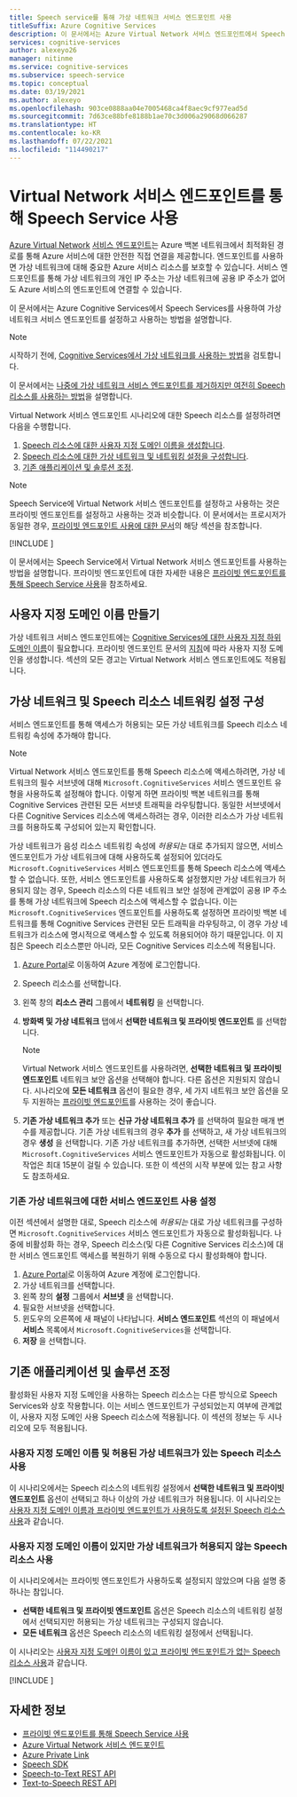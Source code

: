 ```yaml
---
title: Speech service를 통해 가상 네트워크 서비스 엔드포인트 사용
titleSuffix: Azure Cognitive Services
description: 이 문서에서는 Azure Virtual Network 서비스 엔드포인트에서 Speech Service를 사용하는 방법을 설명합니다.
services: cognitive-services
author: alexeyo26
manager: nitinme
ms.service: cognitive-services
ms.subservice: speech-service
ms.topic: conceptual
ms.date: 03/19/2021
ms.author: alexeyo
ms.openlocfilehash: 903ce0888aa04e7005468ca4f8aec9cf977ead5d
ms.sourcegitcommit: 7d63ce88bfe8188b1ae70c3d006a29068d066287
ms.translationtype: HT
ms.contentlocale: ko-KR
ms.lasthandoff: 07/22/2021
ms.locfileid: "114490217"
---
```

# <a name="use-speech-service-through-a-virtual-network-service-endpoint"></a>Virtual Network 서비스 엔드포인트를 통해 Speech Service 사용

[Azure Virtual Network](../../virtual-network/virtual-networks-overview.md) [서비스 엔드포인트](../../virtual-network/virtual-network-service-endpoints-overview.md)는 Azure 백본 네트워크에서 최적화된 경로를 통해 Azure 서비스에 대한 안전한 직접 연결을 제공합니다. 엔드포인트를 사용하면 가상 네트워크에 대해 중요한 Azure 서비스 리소스를 보호할 수 있습니다. 서비스 엔드포인트를 통해 가상 네트워크의 개인 IP 주소는 가상 네트워크에 공용 IP 주소가 없어도 Azure 서비스의 엔드포인트에 연결할 수 있습니다.

이 문서에서는 Azure Cognitive Services에서 Speech Services를 사용하여 가상 네트워크 서비스 엔드포인트를 설정하고 사용하는 방법을 설명합니다.

> [!NOTE]
> 시작하기 전에, [Cognitive Services에서 가상 네트워크를 사용하는 방법](../cognitive-services-virtual-networks.md)을 검토합니다.

이 문서에서는 [나중에 가상 네트워크 서비스 엔드포인트를 제거하지만 여전히 Speech 리소스를 사용하는 방법](#use-a-speech-resource-that-has-a-custom-domain-name-but-that-doesnt-have-allowed-virtual-networks)을 설명합니다.

Virtual Network 서비스 엔드포인트 시나리오에 대한 Speech 리소스를 설정하려면 다음을 수행합니다.
1. [Speech 리소스에 대한 사용자 지정 도메인 이름을 생성합니다](#create-a-custom-domain-name).
1. [Speech 리소스에 대한 가상 네트워크 및 네트워킹 설정을 구성합니다](#configure-virtual-networks-and-the-speech-resource-networking-settings).
1. [기존 애플리케이션 및 솔루션 조정](#adjust-existing-applications-and-solutions).

> [!NOTE]
> Speech Service에 Virtual Network 서비스 엔드포인트를 설정하고 사용하는 것은 프라이빗 엔드포인트를 설정하고 사용하는 것과 비슷합니다. 이 문서에서는 프로시저가 동일한 경우, [프라이빗 엔드포인트 사용에 대한 문서](speech-services-private-link.md)의 해당 섹션을 참조합니다.

[!INCLUDE [](includes/speech-vnet-service-enpoints-private-endpoints.md)]

이 문서에서는 Speech Service에서 Virtual Network 서비스 엔드포인트를 사용하는 방법을 설명합니다. 프라이빗 엔드포인트에 대한 자세한 내용은 [프라이빗 엔드포인트를 통해 Speech Service 사용](speech-services-private-link.md)을 참조하세요.

## <a name="create-a-custom-domain-name"></a>사용자 지정 도메인 이름 만들기

가상 네트워크 서비스 엔드포인트에는 [Cognitive Services에 대한 사용자 지정 하위 도메인 이름](../cognitive-services-custom-subdomains.md)이 필요합니다. 프라이빗 엔드포인트 문서의 [지침](speech-services-private-link.md#create-a-custom-domain-name)에 따라 사용자 지정 도메인을 생성합니다. 섹션의 모든 경고는 Virtual Network 서비스 엔드포인트에도 적용됩니다.

## <a name="configure-virtual-networks-and-the-speech-resource-networking-settings"></a>가상 네트워크 및 Speech 리소스 네트워킹 설정 구성

서비스 엔드포인트를 통해 액세스가 허용되는 모든 가상 네트워크를 Speech 리소스 네트워킹 속성에 추가해야 합니다.

> [!NOTE]
> Virtual Network 서비스 엔드포인트를 통해 Speech 리소스에 액세스하려면, 가상 네트워크의 필수 서브넷에 대해 `Microsoft.CognitiveServices` 서비스 엔드포인트 유형을 사용하도록 설정해야 합니다. 이렇게 하면 프라이빗 백본 네트워크를 통해 Cognitive Services 관련된 모든 서브넷 트래픽을 라우팅합니다. 동일한 서브넷에서 다른 Cognitive Services 리소스에 액세스하려는 경우, 이러한 리소스가 가상 네트워크를 허용하도록 구성되어 있는지 확인합니다. 
>
> 가상 네트워크가 음성 리소스 네트워킹 속성에 *허용되는* 대로 추가되지 않으면, 서비스 엔드포인트가 가상 네트워크에 대해 사용하도록 설정되어 있더라도 `Microsoft.CognitiveServices` 서비스 엔드포인트를 통해 Speech 리소스에 액세스할 수 없습니다. 또한, 서비스 엔드포인트를 사용하도록 설정했지만 가상 네트워크가 허용되지 않는 경우, Speech 리소스의 다른 네트워크 보안 설정에 관계없이 공용 IP 주소를 통해 가상 네트워크에 Speech 리소스에 액세스할 수 없습니다. 이는 `Microsoft.CognitiveServices` 엔드포인트를 사용하도록 설정하면 프라이빗 백본 네트워크를 통해 Cognitive Services 관련된 모든 트래픽을 라우팅하고, 이 경우 가상 네트워크가 리소스에 명시적으로 액세스할 수 있도록 허용되어야 하기 때문입니다. 이 지침은 Speech 리소스뿐만 아니라, 모든 Cognitive Services 리소스에 적용됩니다.  
  
1. [Azure Portal](https://portal.azure.com/)로 이동하여 Azure 계정에 로그인합니다.
1. Speech 리소스를 선택합니다.
1. 왼쪽 창의 **리소스 관리** 그룹에서 **네트워킹** 을 선택합니다.
1. **방화벽 및 가상 네트워크** 탭에서 **선택한 네트워크 및 프라이빗 엔드포인트** 를 선택합니다. 

   > [!NOTE]
   > Virtual Network 서비스 엔드포인트를 사용하려면, **선택한 네트워크 및 프라이빗 엔드포인트** 네트워크 보안 옵션을 선택해야 합니다. 다른 옵션은 지원되지 않습니다. 시나리오에 **모든 네트워크** 옵션이 필요한 경우, 세 가지 네트워크 보안 옵션을 모두 지원하는 [프라이빗 엔드포인트](speech-services-private-link.md)를 사용하는 것이 좋습니다.

5. **기존 가상 네트워크 추가** 또는 **신규 가상 네트워크 추가** 를 선택하여 필요한 매개 변수를 제공합니다. 기존 가상 네트워크의 경우 **추가** 를 선택하고, 새 가상 네트워크의 경우 **생성** 을 선택합니다. 기존 가상 네트워크를 추가하면, 선택한 서브넷에 대해 `Microsoft.CognitiveServices` 서비스 엔드포인트가 자동으로 활성화됩니다. 이 작업은 최대 15분이 걸릴 수 있습니다. 또한 이 섹션의 시작 부분에 있는 참고 사항도 참조하세요.

### <a name="enabling-service-endpoint-for-an-existing-virtual-network"></a>기존 가상 네트워크에 대한 서비스 엔드포인트 사용 설정 

이전 섹션에서 설명한 대로, Speech 리소스에 *허용되는* 대로 가상 네트워크를 구성하면 `Microsoft.CognitiveServices` 서비스 엔드포인트가 자동으로 활성화됩니다. 나중에 비활성화 하는 경우, Speech 리소스(및 다른 Cognitive Services 리소스)에 대한 서비스 엔드포인트 액세스를 복원하기 위해 수동으로 다시 활성화해야 합니다.

1. [Azure Portal](https://portal.azure.com/)로 이동하여 Azure 계정에 로그인합니다.
1. 가상 네트워크를 선택합니다.
1. 왼쪽 창의 **설정** 그룹에서 **서브넷** 을 선택합니다.
1. 필요한 서브넷을 선택합니다.
1. 윈도우의 오른쪽에 새 패널이 나타납니다. **서비스 엔드포인트** 섹션의 이 패널에서 **서비스** 목록에서 `Microsoft.CognitiveServices`을 선택합니다.
1. **저장** 을 선택합니다.

## <a name="adjust-existing-applications-and-solutions"></a>기존 애플리케이션 및 솔루션 조정

활성화된 사용자 지정 도메인을 사용하는 Speech 리소스는 다른 방식으로 Speech Services와 상호 작용합니다. 이는 서비스 엔드포인트가 구성되었는지 여부에 관계없이, 사용자 지정 도메인 사용 Speech 리소스에 적용됩니다. 이 섹션의 정보는 두 시나리오에 모두 적용됩니다.

### <a name="use-a-speech-resource-that-has-a-custom-domain-name-and-allowed-virtual-networks"></a>사용자 지정 도메인 이름 및 허용된 가상 네트워크가 있는 Speech 리소스 사용 

이 시나리오에서는 Speech 리소스의 네트워킹 설정에서 **선택한 네트워크 및 프라이빗 엔드포인트** 옵션이 선택되고 하나 이상의 가상 네트워크가 허용됩니다. 이 시나리오는 [사용자 지정 도메인 이름과 프라이빗 엔드포인트가 사용하도록 설정된 Speech 리소스 사용](speech-services-private-link.md#adjust-an-application-to-use-a-speech-resource-with-a-private-endpoint)과 같습니다.


### <a name="use-a-speech-resource-that-has-a-custom-domain-name-but-that-doesnt-have-allowed-virtual-networks"></a>사용자 지정 도메인 이름이 있지만 가상 네트워크가 허용되지 않는 Speech 리소스 사용

이 시나리오에서는 프라이빗 엔드포인트가 사용하도록 설정되지 않았으며 다음 설명 중 하나는 참입니다.

- **선택한 네트워크 및 프라이빗 엔드포인트** 옵션은 Speech 리소스의 네트워킹 설정에서 선택되지만 허용되는 가상 네트워크는 구성되지 않습니다.
- **모든 네트워크** 옵션은 Speech 리소스의 네트워킹 설정에서 선택됩니다.

이 시나리오는 [사용자 지정 도메인 이름이 있고 프라이빗 엔드포인트가 없는 Speech 리소스 사용](speech-services-private-link.md#adjust-an-application-to-use-a-speech-resource-without-private-endpoints)과 같습니다.


[!INCLUDE [](includes/speech-vnet-service-enpoints-private-endpoints-simultaneously.md)]


## <a name="learn-more"></a>자세한 정보

* [프라이빗 엔드포인트를 통해 Speech Service 사용](speech-services-private-link.md)
* [Azure Virtual Network 서비스 엔드포인트](../../virtual-network/virtual-network-service-endpoints-overview.md)
* [Azure Private Link](../../private-link/private-link-overview.md)
* [Speech SDK](speech-sdk.md)
* [Speech-to-Text REST API](rest-speech-to-text.md)
* [Text-to-Speech REST API](rest-text-to-speech.md)
